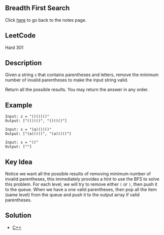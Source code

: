 ## Breadth First Search
Click [here](../notes.md) to go back to the notes page.

## LeetCode
Hard 301

## Description
Given a string `s` that contains parentheses and letters, remove the minimum number of invalid parentheses to make the input string valid.

Return all the possible results. You may return the answer in any order.

## Example
```
Input: s = "()())()"
Output: ["(())()", "()()()"]

Input: s = "(a)())()"
Output: ["(a())()", "(a)()()"]

Input: s = ")("
Output: [""]
```

## Key Idea
Notice we want all the possible results of removing minimum number of invalid parentheses, this immediately provides a hint to use the BFS to solve this problem. For each level, we will try to remove either `(` or `)`, then push it to the queue. When we have a one valid parentheses, then pop all the item (same level) from the queue and push it to the output array if valid parentheses.

## Solution
- [C++](solution.cpp)
